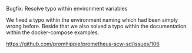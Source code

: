 Bugfix: Resolve typo within environment variables

We fixed a typo within the environment naming which had been simply wrong
before. Beside that we also solved a typo within the documentation within the
docker-compose examples.

https://github.com/promhippie/prometheus-scw-sd/issues/106
